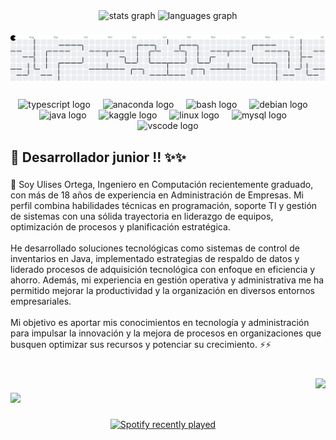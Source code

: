 <div align="center">
  <img src="https://github-readme-stats.vercel.app/api?username=UlisesOrtg&hide_title=false&hide_rank=false&show_icons=true&include_all_commits=true&count_private=true&disable_animations=false&theme=dracula&locale=en&hide_border=false&order=1" height="150" alt="stats graph"  />
  <img src="https://github-readme-stats.vercel.app/api/top-langs?username=UlisesOrtg&locale=en&hide_title=false&layout=compact&card_width=320&langs_count=5&theme=dracula&hide_border=false&order=2" height="150" alt="languages graph"  />
</div>

###

<picture>
  <source media="(prefers-color-scheme: dark)" srcset="https://raw.githubusercontent.com/UlisesOrtg/UlisesOrtg/output/pacman-contribution-graph-dark.svg">
  <source media="(prefers-color-scheme: light)" srcset="https://raw.githubusercontent.com/UlisesOrtg/UlisesOrtg/output/pacman-contribution-graph.svg">
  <img alt="pacman contribution graph" src="https://raw.githubusercontent.com/UlisesOrtg/UlisesOrtg/output/pacman-contribution-graph.svg">
</picture>

###

<div align="center">
  <img src="https://cdn.jsdelivr.net/gh/devicons/devicon/icons/typescript/typescript-original.svg" height="40" alt="typescript logo"  />
  <img width="12" />
  <img src="https://cdn.jsdelivr.net/gh/devicons/devicon/icons/anaconda/anaconda-original.svg" height="40" alt="anaconda logo"  />
  <img width="12" />
  <img src="https://cdn.jsdelivr.net/gh/devicons/devicon/icons/bash/bash-original.svg" height="40" alt="bash logo"  />
  <img width="12" />
  <img src="https://cdn.jsdelivr.net/gh/devicons/devicon/icons/debian/debian-original.svg" height="40" alt="debian logo"  />
  <img width="12" />
  <img src="https://cdn.jsdelivr.net/gh/devicons/devicon/icons/java/java-original.svg" height="40" alt="java logo"  />
  <img width="12" />
  <img src="https://cdn.jsdelivr.net/gh/devicons/devicon/icons/kaggle/kaggle-original.svg" height="40" alt="kaggle logo"  />
  <img width="12" />
  <img src="https://cdn.jsdelivr.net/gh/devicons/devicon/icons/linux/linux-original.svg" height="40" alt="linux logo"  />
  <img width="12" />
  <img src="https://cdn.jsdelivr.net/gh/devicons/devicon/icons/mysql/mysql-original.svg" height="40" alt="mysql logo"  />
  <img width="12" />
  <img src="https://cdn.jsdelivr.net/gh/devicons/devicon/icons/vscode/vscode-original.svg" height="40" alt="vscode logo"  />
</div>

###

<h2 align="left">🌱 Desarrollador junior !! ✨✨ </h2>

###

<p align="left">💬 Soy Ulises Ortega, Ingeniero en Computación recientemente graduado, con más de 18 años de experiencia en Administración de Empresas. Mi perfil combina habilidades técnicas en programación, soporte TI y gestión de sistemas con una sólida trayectoria en liderazgo de equipos, optimización de procesos y planificación estratégica.<br><br>He desarrollado soluciones tecnológicas como sistemas de control de inventarios en Java, implementado estrategias de respaldo de datos y liderado procesos de adquisición tecnológica con enfoque en eficiencia y ahorro. Además, mi experiencia en gestión operativa y administrativa me ha permitido mejorar la productividad y la organización en diversos entornos empresariales.<br><br>Mi objetivo es aportar mis conocimientos en tecnología y administración para impulsar la innovación y la mejora de procesos en organizaciones que busquen optimizar sus recursos y potenciar su crecimiento. ⚡⚡</p>

###

<br clear="both">

<img align="right" height="200" src="https://media0.giphy.com/media/v1.Y2lkPTc5MGI3NjExZml0a3R1ODg5eXpsbWVqb2E5MGt5aGNyZWJ2czVhcWEzNnd6bW5odCZlcD12MV9pbnRlcm5hbF9naWZfYnlfaWQmY3Q9Zw/JqmupuTVZYaQX5s094/giphy.gif"  />

###

<div align="left">
  <img height="200" src="https://media4.giphy.com/media/v1.Y2lkPTc5MGI3NjExazZnenF2dGU3eDFoY3d3aXNyNTI0Zzc4b2c0cXY3OGQwa241M2F1eCZlcD12MV9pbnRlcm5hbF9naWZfYnlfaWQmY3Q9Zw/f3iwJFOVOwuy7K6FFw/giphy.gif"  />
</div>

###

<div align="center">
  <a href="https://open.spotify.com/user/Ulyses">
    <img src="https://spotify-recently-played-readme.vercel.app/api?user=4t1pmknncy98jyrpuzi1b6yaf&count=5" alt="Spotify recently played"  />
  </a>
</div>

###
